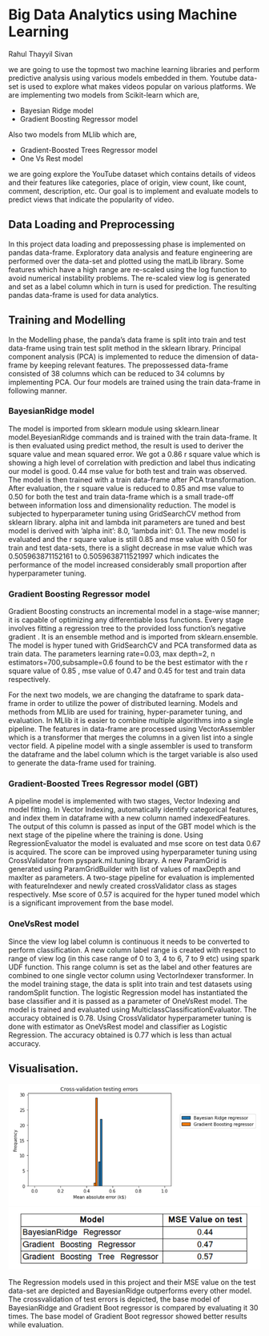 # Big Data Analytics using Machine Learning
Rahul Thayyil Sivan

we are going to use the topmost two machine learning
libraries and perform predictive analysis using various models
embedded in them. Youtube data-set is used to explore what
makes videos popular on various platforms. We are implementing
two models from Scikit-learn which are,
- Bayesian Ridge model
- Gradient Boosting Regressor model

Also two models from MLlib which are, 
- Gradient-Boosted Trees Regressor model
- One Vs Rest model  

we are going explore the YouTube dataset
which contains details of videos and their features like
categories, place of origin, view count, like count, comment,
description, etc. Our goal is to implement and evaluate models
to predict views that indicate the popularity of video.

## Data Loading and Preprocessing

In this project data loading and prepossessing phase is
implemented on pandas data-frame. Exploratory data analysis
and feature engineering are performed over the data-set and
plotted using the matLib library. Some features which have
a high range are re-scaled using the log function to avoid
numerical instability problems. The re-scaled view log is
generated and set as a label column which in turn is used for
prediction. The resulting pandas data-frame is used for data
analytics.

## Training and Modelling 

In the Modelling phase, the panda’s data frame is
split into train and test data-frame using train test split
method in the sklearn library. Principal component analysis
(PCA) is implemented to reduce the dimension of data-frame
by keeping relevant features. The prepossessed data-frame
consisted of 38 columns which can be reduced to 34 columns
by implementing PCA. Our four models are trained using the train data-frame in following manner.

### BayesianRidge model

The model is imported from sklearn module using
sklearn.linear model.BeyesianRidge commands
and is trained with the train data-frame. It is then evaluated
using predict method, the result is used to deriver the
square value and mean squared error. We got a 0.86 r square value which is showing a high level of correlation with
prediction and label thus indicating our model is good. 0.44
mse value for both test and train was observed. The model is
then trained with a train data-frame after PCA transformation.
After evaluation, the r square value is reduced to 0.85 and mse
value to 0.50 for both the test and train data-frame which is
a small trade-off between information loss and dimensionality
reduction. The model is subjected to hyperparameter tuning using
GridSearchCV method from sklearn library. alpha init
and lambda init parameters are tuned and best model is
derived with ’alpha init’: 8.0, ’lambda init’:
0.1. The new model is evaluated and the r square value
is still 0.85 and mse value with 0.50 for train and test
data-sets, there is a slight decrease in mse value which was
0.505963871152161 to 0.5059638711521997 which indicates
the performance of the model increased considerably small
proportion after hyperparameter tuning.

### Gradient Boosting Regressor model

Gradient Boosting constructs an incremental model in a
stage-wise manner; it is capable of optimizing any differentiable
loss functions. Every stage involves fitting a regression
tree to the provided loss function’s negative gradient
. It is an ensemble method and is imported
from sklearn.ensemble. The model is hyper tuned with
GridSearchCV and PCA transformed data as train data.
The parameters learning rate=0.03, max depth=2,
n estimators=700,subsample=0.6 found to be the
best estimator with the r square value of 0.85 , mse value 
of 0.47 and 0.45 for test and train data respectively.

For the next two models, we are changing the dataframe
to spark data-frame in order to utilize the power of
distributed learning. Models and methods from MLlib are
used for training, hyper-parameter tuning, and evaluation. In
MLlib it is easier to combine multiple algorithms into a
single pipeline. The features in data-frame are processed using
VectorAssembler which is a transformer that merges the
columns in a given list into a single vector field. A pipeline
model with a single assembler is used to transform the dataframe
and the label column which is the target variable is also
used to generate the data-frame used for training.

### Gradient-Boosted Trees Regressor model (GBT)

A pipeline model is implemented with two stages,
Vector Indexing and model fitting. In Vector Indexing, automatically
identify categorical features, and index them in
dataframe with a new column named indexedFeatures.
The output of this column is passed as input of the GBT
model which is the next stage of the pipeline where the training is done. Using RegressionEvaluator the model
is evaluated and mse score on test data 0.67 is acquired.
The score can be improved using hyperparameter tuning using
CrossValidator from pyspark.ml.tuning library. A
new ParamGrid is generated using ParamGridBuilder
with list of values of maxDepth and maxIter as parameters.
A two-stage pipeline for evaluation is implemented with
featureIndexer and newly created crossValidator
class as stages respectively. Mse score of 0.57 is acquired
for the hyper tuned model which is a significant improvement
from the base model.

### OneVsRest model

Since the view log label column is continuous it needs
to be converted to perform classification. A new column
label range is created with respect to range of view log
(in this case range of 0 to 3, 4 to 6, 7 to 9 etc) using
spark UDF function. This range column is set as the label
and other features are combined to one single vector column
using VectorIndexer transformer. In the model training
stage, the data is split into train and test datasets using
randomSplit function. The logistic Regression model has
instantiated the base classifier and it is passed as a parameter
of OneVsRest model. The model is trained and evaluated
using MulticlassClassificationEvaluator.
The accuracy obtained is 0.78. Using CrossValidator
hyperparameter tuning is done with estimator as OneVsRest
model and classifier as Logistic Regression. The accuracy
obtained is 0.77 which is less than actual accuracy.

## Visualisation.

![Alt text](https://github.com/tsrahul1996/TechnicalProject-II-L00163516/blob/main/Fig2.PNG?raw=true "Title")
![Alt text](https://github.com/tsrahul1996/TechnicalProject-II-L00163516/blob/main/Fig1.PNG?raw=true "Title")

The Regression models used in this project and their
MSE value on the test data-set are depicted and
BayesianRidge outperforms every other model. The crossvalidation
of test errors is depicted, the base model
of BayesianRidge and Gradient Boot regressor is compared
by evaluating it 30 times. The base model of Gradient Boot
regressor showed better results while evaluation.



